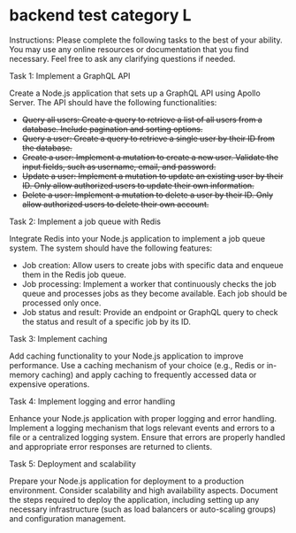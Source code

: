 # backend test category L

Instructions: Please complete the following tasks to the best of your ability. You may use any online resources or documentation that you find necessary. Feel free to ask any clarifying questions if needed.

Task 1: Implement a GraphQL API

Create a Node.js application that sets up a GraphQL API using Apollo Server. The API should have the following functionalities:

-   ~~Query all users: Create a query to retrieve a list of all users from a database. Include pagination and sorting options.~~
-   ~~Query a user: Create a query to retrieve a single user by their ID from the database.~~
-   ~~Create a user: Implement a mutation to create a new user. Validate the input fields, such as username, email, and password.~~
-   ~~Update a user: Implement a mutation to update an existing user by their ID. Only allow authorized users to update their own information.~~
-   ~~Delete a user: Implement a mutation to delete a user by their ID. Only allow authorized users to delete their own account.~~

Task 2: Implement a job queue with Redis

Integrate Redis into your Node.js application to implement a job queue system. The system should have the following features:

-   Job creation: Allow users to create jobs with specific data and enqueue them in the Redis job queue.
-   Job processing: Implement a worker that continuously checks the job queue and processes jobs as they become available. Each job should be processed only once.
-   Job status and result: Provide an endpoint or GraphQL query to check the status and result of a specific job by its ID.

Task 3: Implement caching

Add caching functionality to your Node.js application to improve performance. Use a caching mechanism of your choice (e.g., Redis or in-memory caching) and apply caching to frequently accessed data or expensive operations.

Task 4: Implement logging and error handling

Enhance your Node.js application with proper logging and error handling. Implement a logging mechanism that logs relevant events and errors to a file or a centralized logging system. Ensure that errors are properly handled and appropriate error responses are returned to clients.

Task 5: Deployment and scalability

Prepare your Node.js application for deployment to a production environment. Consider scalability and high availability aspects. Document the steps required to deploy the application, including setting up any necessary infrastructure (such as load balancers or auto-scaling groups) and configuration management.
